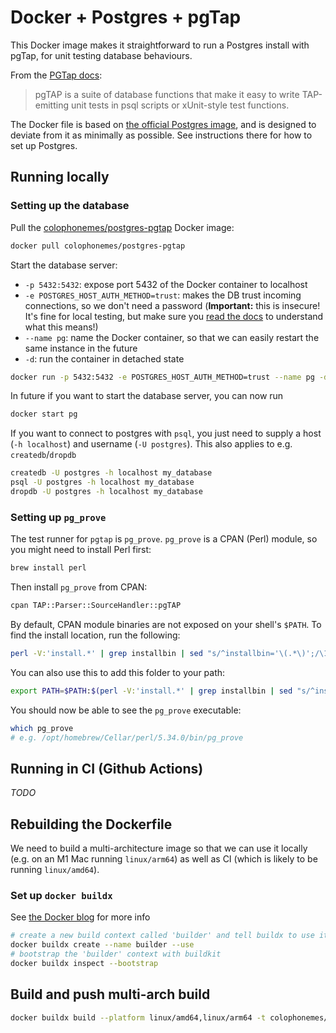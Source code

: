 # Docker + Postgres + pgTap

This Docker image makes it straightforward to run a Postgres install with pgTap, for unit testing database behaviours.

From the [PGTap docs](https://pgtap.org/):

> pgTAP is a suite of database functions that make it easy to write TAP-emitting unit tests in psql scripts or xUnit-style test functions.

The Docker file is based on [the official Postgres image](https://hub.docker.com/_/postgres), and is designed to deviate from it as minimally as possible. See instructions there for how to set up Postgres.

## Running locally

### Setting up the database

Pull the [colophonemes/postgres-pgtap](https://hub.docker.com/repository/docker/colophonemes/postgres-pgtap) Docker image:

```sh
docker pull colophonemes/postgres-pgtap
```

Start the database server:

- `-p 5432:5432`: expose port 5432 of the Docker container to localhost
- `-e POSTGRES_HOST_AUTH_METHOD=trust`: makes the DB trust incoming connections, so we don't need a password (**Important:** this is insecure! It's fine for local testing, but make sure you [read the docs](https://hub.docker.com/_/postgres) to understand what this means!)
- `--name pg`: name the Docker container, so that we can easily restart the same instance in the future
- `-d`: run the container in detached state

```sh
docker run -p 5432:5432 -e POSTGRES_HOST_AUTH_METHOD=trust --name pg -d colophonemes/postgres-pgtap
```

In future if you want to start the database server, you can now run

```sh
docker start pg
```

If you want to connect to postgres with `psql`, you just need to supply a host (`-h localhost`) and username (`-U postgres`). This also applies to e.g. `createdb`/`dropdb`

```sh
createdb -U postgres -h localhost my_database
psql -U postgres -h localhost my_database
dropdb -U postgres -h localhost my_database
```

### Setting up `pg_prove`

The test runner for `pgtap` is `pg_prove`. `pg_prove` is a CPAN (Perl) module, so you might need to install Perl first:

```sh
brew install perl
```

Then install `pg_prove` from CPAN:

```sh
cpan TAP::Parser::SourceHandler::pgTAP
```

By default, CPAN module binaries are not exposed on your shell's `$PATH`. To find the install location, run the following:

```sh
perl -V:'install.*' | grep installbin | sed "s/^installbin='\(.*\)';/\1/"
```

You can also use this to add this folder to your path:

```sh
export PATH=$PATH:$(perl -V:'install.*' | grep installbin | sed "s/^installbin='\(.*\)';/\1/")
```

You should now be able to see the `pg_prove` executable:

```sh
which pg_prove
# e.g. /opt/homebrew/Cellar/perl/5.34.0/bin/pg_prove
```

## Running in CI (Github Actions)

_TODO_

## Rebuilding the Dockerfile

We need to build a multi-architecture image so that we can use it locally (e.g. on an M1 Mac running `linux/arm64`) as well as CI (which is likely to be running `linux/amd64`).

### Set up `docker buildx`

See [the Docker blog](https://www.docker.com/blog/multi-arch-images/) for more info

```sh
# create a new build context called 'builder' and tell buildx to use it
docker buildx create --name builder --use
# bootstrap the 'builder' context with buildkit
docker buildx inspect --bootstrap
```

## Build and push multi-arch build

```sh
docker buildx build --platform linux/amd64,linux/arm64 -t colophonemes/postgres-pgtap --push .
```
